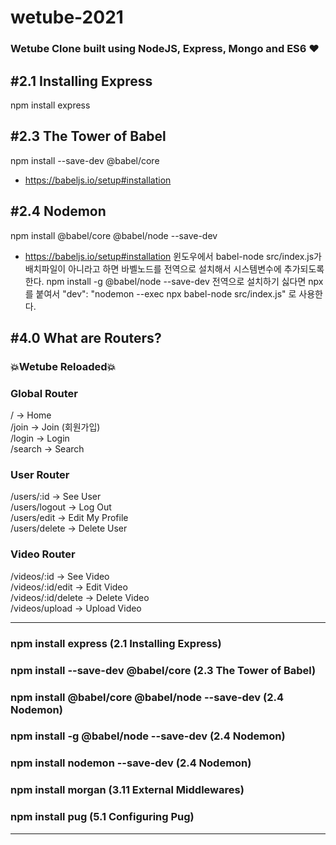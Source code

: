 # wetube-2021
### Wetube Clone built using NodeJS, Express, Mongo and ES6 ❤
 
## #2.1 Installing Express
npm install express

## #2.3 The Tower of Babel
npm install --save-dev @babel/core
- https://babeljs.io/setup#installation

## #2.4 Nodemon
npm install @babel/core @babel/node --save-dev
- https://babeljs.io/setup#installation
윈도우에서 babel-node src/index.js가 배치파일이 아니라고 하면 바벨노드를 전역으로 설치해서 시스템변수에 추가되도록 한다.
npm install -g @babel/node --save-dev
전역으로 설치하기 싫다면 npx를 붙여서 "dev": "nodemon --exec npx babel-node src/index.js" 로 사용한다.

## #4.0 What are Routers?
### 💥Wetube Reloaded💥
### Global Router
/ -> Home   
/join -> Join (회원가입)   
/login -> Login   
/search -> Search

### User Router
/users/:id -> See User   
/users/logout -> Log Out   
/users/edit -> Edit My Profile     
/users/delete -> Delete User
    
### Video Router
/videos/:id -> See Video   
/videos/:id/edit -> Edit Video   
/videos/:id/delete -> Delete Video   
/videos/upload -> Upload Video   



---
### npm install express (2.1 Installing Express)
### npm install --save-dev @babel/core (2.3 The Tower of Babel)
### npm install @babel/core @babel/node --save-dev (2.4 Nodemon)
### npm install -g @babel/node --save-dev (2.4 Nodemon)
### npm install nodemon --save-dev (2.4 Nodemon)
### npm install morgan (3.11 External Middlewares)
### npm install pug (5.1 Configuring Pug)
---

